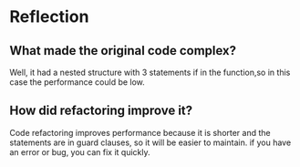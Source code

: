 # Reflection

## What made the original code complex?

Well, it had a nested structure with 3 statements if in the function,so in this case
the performance could be low.

## How did refactoring improve it?

Code refactoring improves performance because it is shorter
and the statements are in guard clauses, so it will be easier to maintain.
if you have an error or bug, you can fix it quickly.
